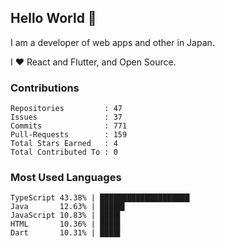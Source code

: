 ## Hello World 👋

I am a developer of web apps and other in Japan.

I ❤️ React and Flutter, and Open Source.

### Contributions

    Repositories         : 47
    Issues               : 37
    Commits              : 771
    Pull-Requests        : 159
    Total Stars Earned   : 4
    Total Contributed To : 0

### Most Used Languages

    TypeScript 43.38% | ████████████████████
    Java       12.63% | █████▌
    JavaScript 10.83% | ████▌
    HTML       10.36% | ████▌
    Dart       10.31% | ████▌
